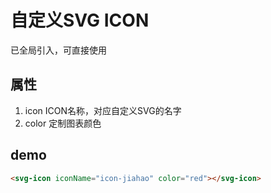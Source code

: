 # 自定义SVG ICON
已全局引入，可直接使用

## 属性
1. icon
ICON名称，对应自定义SVG的名字
2. color
定制图表颜色

## demo
``` html
<svg-icon iconName="icon-jiahao" color="red"></svg-icon>
```